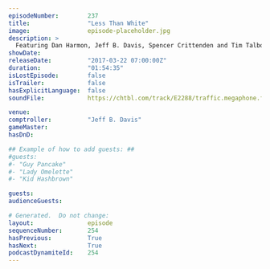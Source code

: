 ```yaml
---
episodeNumber:        237
title:                "Less Than White"
image:                episode-placeholder.jpg
description: >
  Featuring Dan Harmon, Jeff B. Davis, Spencer Crittenden and Tim Talbott.
showDate:             
releaseDate:          "2017-03-22 07:00:00Z"
duration:             "01:54:35"
isLostEpisode:        false
isTrailer:            false
hasExplicitLanguage:  false
soundFile:            https://chtbl.com/track/E2288/traffic.megaphone.fm/STA2046806980.mp3

venue:                
comptroller:          "Jeff B. Davis"
gameMaster:           
hasDnD:               

## Example of how to add guests: ##
#guests:
#- "Guy Pancake"
#- "Lady Omelette"
#- "Kid Hashbrown"

guests:
audienceGuests:

# Generated.  Do not change:
layout:               episode
sequenceNumber:       254
hasPrevious:          True
hasNext:              True
podcastDynamiteId:    254
---
```


<!-- The episode description will be rendered here -->
<!-- Add your content below here -->

